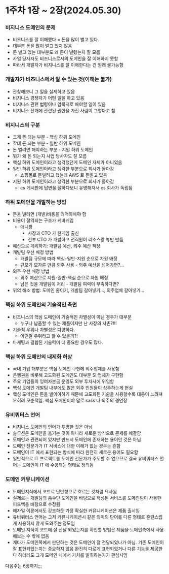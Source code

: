 # 1주차 1장 ~ 2장(2024.05.30)

### 비지니스 도메인의 문제

- 비즈니스를 잘 이해했다 = 돈을 많이 벌고 있다.
- 대부분 돈을 많이 벌고 있지 않음
- 돈 벌고 있는 대부분도 왜 돈이 벌렸는지 잘 모름
- 사업 당사자도 비즈니스로서의 도메인을 잘 이해하지 못함
- 따라서 개발자가 비지니스를 잘 이해한다는 건 원래 불가능함

### 개발자가 비즈니스에서 알 수 있는 것(이해는 불가)

- 관찰해보니 그 일을 실제하고 있음
- 비지니스 경쟁자가 어떤 일을 하고 있음
- 비지니스 관련 법령이나 암묵지로 해야할 일이 있음
- 비지니스 전개에 관련된 권한을 가진 사람이 그렇다고 함

### 비지니스의 구분

- 크게 돈 되는 부분 - 핵심 하위 도메인
- 작데 돈 되는 부분 - 일반 하위 도메인
- 돈 벌려면 해야하는 부분 - 지원 하위 도메인
- 뭐가 왜 돈 되는지 사업 당사자도 잘 모름
- 핵심 하위 도메인이라고 생각했던게 도메인 자체가 아니었음
- 일반 하위 도메인이라고 생각한 부분으로 회사가 돌아감
  - 쇼핑몰로 돈벌려고 했는데 AWS 로 돈벌고 있음
- 지원 하위 도메인이라고 생각한 부분으로 회사가 돌아감
  - cs 게시판에 답변을 잘하다보니 유명해져서 cs 회사가 독립됨

### 하위 도메인을 개발하는 방법

- 돈을 벌려면 (개발)비용을 최적화해야 함
- 비용이 절약되는 구조가 케바케임
  - 애니팡 
    - 사장과 CTO 가 한게임 출신
    - 전부 CTO 가 개발하고 전직원이 리소스랑 뷰만 만듬
- 예산으로 계획하기: 개발팀 예산, 외주 예산 책정
- 개발팀 우선 배정 방법
  - 개발팀 규모에 따라 핵심-일반-지원 순으로 자원 배정
  - 규모가 모자른 만큼 외주 사용 - 외주 예산을 넘어가면?...
- 외주 우선 배정 방법
  - 외주 예산으로 지원-일반-핵심 순으로 자원 배정
  - 남은 것을 개발팀이 처리 - 개발팀 여력이 부족하다면?
- 위의 해소 방법: 도메인 줄이기, 개발팀 갈아넣기..., 외주업체 갈아넣기...

### 핵심 하위 도메인의 기술적인 측면

- 비즈니스의 핵심 도메인이 기술적인 차별성이 아닌 경우가 대부분
  - 누구나 납품할 수 있는 제품이지만 난 사장의 사촌?!!!
- 기술적 우위나 차별성은 다양하다.
  - 어떤걸 우위라고 할 수 있을까?!
- 마케팅과 결합된 기술력이 더 중요한 경우도 많다.

### 핵심 하위 도메인의 내제화 허상

- 국내 기업 대부분은 핵심 도메인 구현에 외주업체를 사용함
- 은행권을 비롯해 고도화된 도메인도 대부분 SI 업체가 구현함
- 주요 기업들의 잉여자본금 운영도 외부 투자사에 위임함
- 핵심 도메인 개발팀 내부에도 많은 외주 인원들이 상주하는게 현실
- 핵심 도메인은 돈을 벌어야하기 때문에 고도화된 기술을 사용할수록 대응이 느려져 오히려 모순적임. 핵심 도메인이야 말로 sass 나 외주의 경연장

### 유비쿼터스 언어

- 비지니스 도메인의 언어가 투명한 것은 아님
- 솔루션은 도메인을 옮기는 것이 아니라 새로운 방식으로 문제를 해결함
- 도메인과 관련되어 있지만 반드시 도메인에 존재하는 용어인 것은 아님
- 도메인 전문가가 IT 서비스에 대한 이해가 없는 경우는 흔함
- 도메인이 IT 에서 표현되는 방식에 따라 완전히 새로운 용어도 필요함
- 일반적으로 IT 프로젝트를 도메인 전문가가 주도할 수 없으므로 결국 유비쿼터스 언어는 도메인이 IT 에 수용되는 형태로 정의됨

### 도메인 커뮤니케이션

- 도메인지식에서 코드로 단반향으로 흐르는 것처럼 묘사됨
- 실제로는 개발팀의 흡수단 도메인을 바탕으로 작성된 서비스를 도메인팀이 사용한 피드백을 바탕으로 수정됨
- 애자일 이론에서도 강조하듯 가장 확실한 커뮤니케이션은 제품 출시임
- 유비쿼터스 언어는 그저 커뮤니케이션시 같은 의미의 단어를 다른 형태로 혼란스럽게 사용하지 않게 도와주는 정도임
- 도메인 지식이 코드에 잘 전달 되었는지를 확인할 방법은 제품을 도메인측에서 사용해보는 수 밖에 없음
- 게다가 도메인쪽에서 판단하는 것은 도메인이 잘 전달되었나가 아님. 기존 도메인이 잘 표현되었는지는 중요하지 않음
완전히 다르게 표현되었거나 다른 기능을 제공한다 하더라도 그게 도메인 내에서 가치를 발휘하는가가 관심사임



다음주는 6장까지;;;